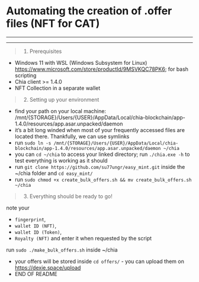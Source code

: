 
<h1> Automating the creation of .offer files (NFT for CAT)</h1>

***
***

> 1. Prerequisites
 * Windows 11 with WSL (Windows Subsystem for Linux) https://www.microsoft.com/store/productId/9MSVKQC78PK6; for bash scripting
 * Chia client >= 1.4.0 
 * NFT Collection in a separate wallet
 




> 2. Setting up your environment
 * find your path on your local machine: /mnt/{STORAGE}/Users/{USER}/AppData/Local/chia-blockchain/app-1.4.0/resources/app.asar.unpacked/daemon
 * it’s a bit long winded when most of your frequently accessed files are located there. Thankfully, we can use symlinks
 * run `sudo ln -s /mnt/{STORAGE}/Users/{USER}/AppData/Local/chia-blockchain/app-1.4.0/resources/app.asar.unpacked/daemon ~/chia`
 * you can `cd ~/chia` to access your linked directory; run `./chia.exe -h` to test everything is working as it should 
 * run `git clone https://github.com/su77ungr/easy_mint.git` inside the ~/chia folder and  `cd easy_mint/`
 * run `sudo chmod +x create_bulk_offers.sh && mv create_bulk_offers.sh ~/chia`

 > 3. Everything should be ready to go!

 note your 
 *  `fingerprint`, 
 *  `wallet ID (NFT)`, 
 *  `wallet ID (Token)`,
 *  `Royalty (NFT)` and enter it when requested by the script

 run `sudo ./make_bulk_offers.sh` inside ~/chia
 * your offers will be stored inside `cd offers/` - you can upload them on https://dexie.space/upload
 * END OF README
